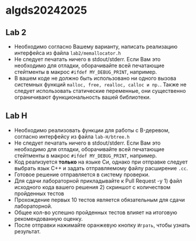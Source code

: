 
# algds20242025


## Lab 2

- Необходимо согласно Вашему варианту, написать реализацию интерфейса из файла `lab2/memallocator.h`
- Не следует печатать ничего в stdout/stderr. Если Вам это необходимо для отладки, оборачивайте всей печатающие стейтменты в макрос `#ifdef MY_DEBUG_PRINT`, например.
- В вашем коде не должно быть использовано ни одного вызова системных функций `malloc, free, realloc, calloc и пр.`. Также не следует использовать статические переменные, они существенно ограничивают функциональность вашей библиотеки.


## Lab H

- Необходимо реализовать функции для работы с B-деревом, согласно интерфейсу из файла `lab-H/btree.h`
- Не следует печатать ничего в stdout/stderr. Если Вам это необходимо для отладки, оборачивайте всей печатающие стейтменты в макрос `#ifdef MY_DEBUG_PRINT`, например.
- Код реализуется **только** на языке Си, однако при отправке следует выбрать язык С++ и задать отправляемому файлу расширение `.cc`.
- Готовое решение отправляется в систему проверки.
- Для сдачи лабораторной прикладывайте к Pull Request -у 1) файл исходного кода вашего решения 2) скриншот с количеством пройденных тестов
- Прохождение первых 10 тестов является обязательным для сдачи лабораторной. 
- Общее кол-во успешно пройденных тестов влияет на итоговую рекомендованную оценку.
- После отправки нажимайте оранжевую кнопку `Играть`, чтобы узнать результат.